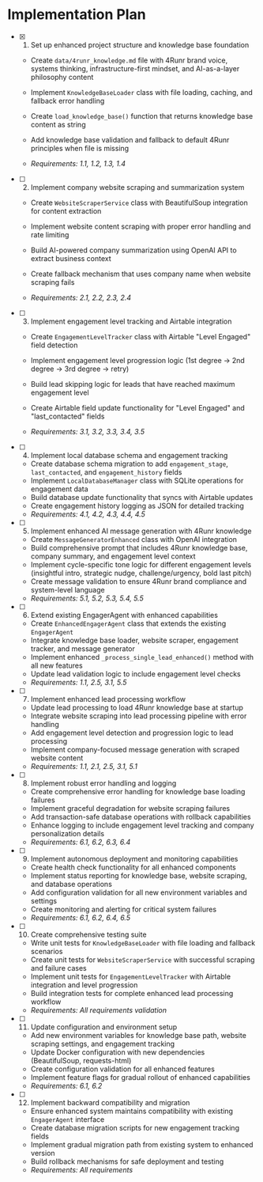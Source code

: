 # Implementation Plan

- [x] 1. Set up enhanced project structure and knowledge base foundation



  - Create `data/4runr_knowledge.md` file with 4Runr brand voice, systems thinking, infrastructure-first mindset, and AI-as-a-layer philosophy content
  - Implement `KnowledgeBaseLoader` class with file loading, caching, and fallback error handling
  - Create `load_knowledge_base()` function that returns knowledge base content as string
  - Add knowledge base validation and fallback to default 4Runr principles when file is missing



  - _Requirements: 1.1, 1.2, 1.3, 1.4_

- [ ] 2. Implement company website scraping and summarization system
  - Create `WebsiteScraperService` class with BeautifulSoup integration for content extraction



  - Implement website content scraping with proper error handling and rate limiting
  - Build AI-powered company summarization using OpenAI API to extract business context
  - Create fallback mechanism that uses company name when website scraping fails
  - _Requirements: 2.1, 2.2, 2.3, 2.4_




- [ ] 3. Implement engagement level tracking and Airtable integration
  - Create `EngagementLevelTracker` class with Airtable "Level Engaged" field detection
  - Implement engagement level progression logic (1st degree → 2nd degree → 3rd degree → retry)



  - Build lead skipping logic for leads that have reached maximum engagement level
  - Create Airtable field update functionality for "Level Engaged" and "last_contacted" fields
  - _Requirements: 3.1, 3.2, 3.3, 3.4, 3.5_




- [ ] 4. Implement local database schema and engagement tracking
  - Create database schema migration to add `engagement_stage`, `last_contacted`, and `engagement_history` fields
  - Implement `LocalDatabaseManager` class with SQLite operations for engagement data
  - Build database update functionality that syncs with Airtable updates
  - Create engagement history logging as JSON for detailed tracking
  - _Requirements: 4.1, 4.2, 4.3, 4.4, 4.5_

- [ ] 5. Implement enhanced AI message generation with 4Runr knowledge
  - Create `MessageGeneratorEnhanced` class with OpenAI integration
  - Build comprehensive prompt that includes 4Runr knowledge base, company summary, and engagement level context
  - Implement cycle-specific tone logic for different engagement levels (insightful intro, strategic nudge, challenge/urgency, bold last pitch)
  - Create message validation to ensure 4Runr brand compliance and system-level language
  - _Requirements: 5.1, 5.2, 5.3, 5.4, 5.5_

- [ ] 6. Extend existing EngagerAgent with enhanced capabilities
  - Create `EnhancedEngagerAgent` class that extends the existing `EngagerAgent`
  - Integrate knowledge base loader, website scraper, engagement tracker, and message generator
  - Implement enhanced `_process_single_lead_enhanced()` method with all new features
  - Update lead validation logic to include engagement level checks
  - _Requirements: 1.1, 2.5, 3.1, 5.5_

- [ ] 7. Implement enhanced lead processing workflow
  - Update lead processing to load 4Runr knowledge base at startup
  - Integrate website scraping into lead processing pipeline with error handling
  - Add engagement level detection and progression logic to lead processing
  - Implement company-focused message generation with scraped website content
  - _Requirements: 1.1, 2.1, 2.5, 3.1, 5.1_

- [ ] 8. Implement robust error handling and logging
  - Create comprehensive error handling for knowledge base loading failures
  - Implement graceful degradation for website scraping failures
  - Add transaction-safe database operations with rollback capabilities
  - Enhance logging to include engagement level tracking and company personalization details
  - _Requirements: 6.1, 6.2, 6.3, 6.4_

- [ ] 9. Implement autonomous deployment and monitoring capabilities
  - Create health check functionality for all enhanced components
  - Implement status reporting for knowledge base, website scraping, and database operations
  - Add configuration validation for all new environment variables and settings
  - Create monitoring and alerting for critical system failures
  - _Requirements: 6.1, 6.2, 6.4, 6.5_

- [ ] 10. Create comprehensive testing suite
  - Write unit tests for `KnowledgeBaseLoader` with file loading and fallback scenarios
  - Create unit tests for `WebsiteScraperService` with successful scraping and failure cases
  - Implement unit tests for `EngagementLevelTracker` with Airtable integration and level progression
  - Build integration tests for complete enhanced lead processing workflow
  - _Requirements: All requirements validation_

- [ ] 11. Update configuration and environment setup
  - Add new environment variables for knowledge base path, website scraping settings, and engagement tracking
  - Update Docker configuration with new dependencies (BeautifulSoup, requests-html)
  - Create configuration validation for all enhanced features
  - Implement feature flags for gradual rollout of enhanced capabilities
  - _Requirements: 6.1, 6.2_

- [ ] 12. Implement backward compatibility and migration
  - Ensure enhanced system maintains compatibility with existing `EngagerAgent` interface
  - Create database migration scripts for new engagement tracking fields
  - Implement gradual migration path from existing system to enhanced version
  - Build rollback mechanisms for safe deployment and testing
  - _Requirements: All requirements_